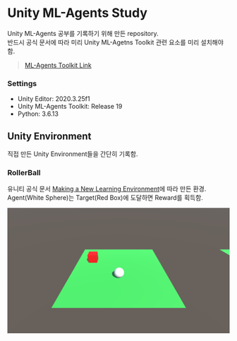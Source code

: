 # Unity ML-Agents Study

Unity ML-Agents 공부를 기록하기 위해 만든 repository.  
반드시 공식 문서에 따라 미리 Unity ML-Agetns Toolkit 관련 요소를 미리 설치해야함.  

> [ML-Agents Toolkit Link](https://github.com/Unity-Technologies/ml-agents)

### Settings

* Unity Editor: 2020.3.25f1
* Unity ML-Agents Toolkit: Release 19
* Python: 3.6.13

## Unity Environment

직접 만든 Unity Environment들을 간단히 기록함.

### RollerBall

유니티 공식 문서 [Making a New Learning Environment](https://github.com/Unity-Technologies/ml-agents/blob/release_19_docs/docs/Learning-Environment-Create-New.md)에 따라 만든 환경.  
Agent(White Sphere)는 Target(Red Box)에 도달하면 Reward를 획득함.

![](Images/RollerBall/roller-ball.png)